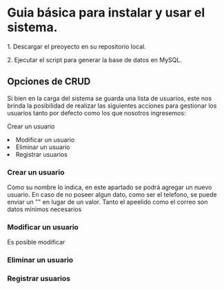 <h1>Guia básica para instalar y usar el sistema.</h1>

<p>1. Descargar el preoyecto en su repositorio local.</p>
<p>2. Ejecutar el script para generar la base de datos en MySQL.</p>
<p></p>
<p></p>
<p></p>



<h2>Opciones de CRUD</h2>
<p>Si bien en la carga del sistema se guarda una lista de usuarios, este nos brinda la posibilidad de realizar las siguientes acciones
para gestionar los usuarios tanto por defecto como los que nosotros ingresemos:</p>

<lu>Crear un usuario</ls>
<li>Modificar un usuario</li>
<li>Eliminar un usuario</li>
<li>Registrar usuarios</li>

<h3>Crear un usuario</h3>
<p>Como su nombre lo indica, en este apartado se podrá agregar un nuevo usuario. En caso de no poseer algun dato, como ser el telefono,
se puede enviar un "" en lugar de un valor. Tanto el apeelido como el correo son datos mínimos necesarios</p>

<h3>Modificar un usuario</h3>
<p>Es posible modificar </p>

<h3>Eliminar un usuario</h3>
<p></p>

<h3>Registrar usuarios</h3>
<p></p>
